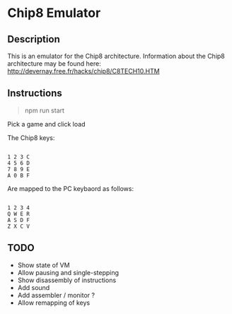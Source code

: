 # Chip8 Emulator

## Description
This is an emulator for the Chip8 architecture. Information about the Chip8 architecture may be found here: http://devernay.free.fr/hacks/chip8/C8TECH10.HTM

## Instructions

> npm run start

Pick a game and click load

The Chip8 keys:

<code>
1 2 3 C
4 5 6 D
7 8 9 E
A 0 B F
</code>

Are mapped to the PC keybaord as follows:

<code>
1 2 3 4
Q W E R
A S D F
Z X C V
</code>

## TODO
* Show state of VM
* Allow pausing and single-stepping
* Show disassembly of instructions
* Add sound
* Add assembler / monitor ?
* Allow remapping of keys
